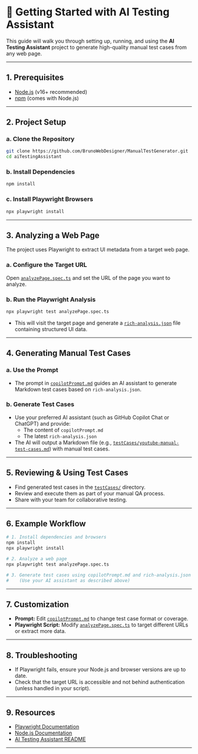# 🚀 Getting Started with AI Testing Assistant

This guide will walk you through setting up, running, and using the **AI Testing Assistant** project to generate high-quality manual test cases from any web page.

---

## 1. Prerequisites

- [Node.js](https://nodejs.org/) (v16+ recommended)
- [npm](https://www.npmjs.com/) (comes with Node.js)

---

## 2. Project Setup

### a. Clone the Repository

```bash
git clone https://github.com/BrunoWebDesigner/ManualTestGenerator.git
cd aiTestingAssistant
```

### b. Install Dependencies

```bash
npm install
```

### c. Install Playwright Browsers

```bash
npx playwright install
```

---

## 3. Analyzing a Web Page

The project uses Playwright to extract UI metadata from a target web page.

### a. Configure the Target URL

Open [`analyzePage.spec.ts`](analyzePage.spec.ts) and set the URL of the page you want to analyze.

### b. Run the Playwright Analysis

```bash
npx playwright test analyzePage.spec.ts
```

- This will visit the target page and generate a [`rich-analysis.json`](rich-analysis.json) file containing structured UI data.

---

## 4. Generating Manual Test Cases

### a. Use the Prompt

- The prompt in [`copilotPrompt.md`](copilotPrompt.md) guides an AI assistant to generate Markdown test cases based on `rich-analysis.json`.

### b. Generate Test Cases

- Use your preferred AI assistant (such as GitHub Copilot Chat or ChatGPT) and provide:
  - The content of `copilotPrompt.md`
  - The latest `rich-analysis.json`
- The AI will output a Markdown file (e.g., [`testCases/youtube-manual-test-cases.md`](testCases/youtube-manual-test-cases.md)) with manual test cases.

---

## 5. Reviewing & Using Test Cases

- Find generated test cases in the [`testCases/`](testCases/) directory.
- Review and execute them as part of your manual QA process.
- Share with your team for collaborative testing.

---

## 6. Example Workflow

```bash
# 1. Install dependencies and browsers
npm install
npx playwright install

# 2. Analyze a web page
npx playwright test analyzePage.spec.ts

# 3. Generate test cases using copilotPrompt.md and rich-analysis.json
#    (Use your AI assistant as described above)
```

---

## 7. Customization

- **Prompt:** Edit [`copilotPrompt.md`](copilotPrompt.md) to change test case format or coverage.
- **Playwright Script:** Modify [`analyzePage.spec.ts`](analyzePage.spec.ts) to target different URLs or extract more data.

---

## 8. Troubleshooting

- If Playwright fails, ensure your Node.js and browser versions are up to date.
- Check that the target URL is accessible and not behind authentication (unless handled in your script).

---

## 9. Resources

- [Playwright Documentation](https://playwright.dev/)
- [Node.js Documentation](https://nodejs.org/en/docs/)
- [AI Testing Assistant README](README.md)

---
